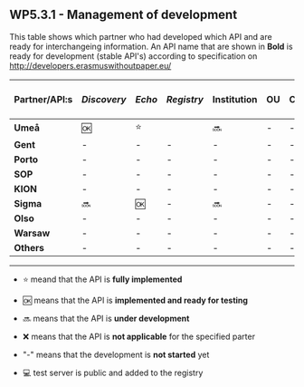 ## WP5.3.1 - Management of development

This table shows which partner who had developed which API and are ready for interchangeing information. An API name that are shown in **Bold** is ready for development (stable API's) according to specification on http://developers.erasmuswithoutpaper.eu/



| Partner/API:s | *Discovery* | *Echo* | *Registry* | **Institution** | **OU** | **Courses** | **Simple Cource Rep** | Test server |
| ------------- | ----------- | ------ | ---------- | --------------- | ------ | ----------- | --------------------- | ----------- |
| **Umeå**      | :ok:        | :star: |            | :soon:          |   -    |      -      |           -           | :computer:  |
| **Gent**      |     -       |   -    |     -      |    -            |   -    |      -      |           -           |             |
| **Porto**     |     -       |   -    |     -      |    -            |   -    |      -      |           -           |             |
| **SOP**       |     -       |   -    |     -      |    -            |   -    |      -      |           -           |             |
| **KION**      |     -       |   -    |     -      |    -            |   -    |      -      |           -           |             |
| **Sigma**     | :soon:      | :ok:   |     -      | :soon:          |   -    |      -      |           -           |             |
| **Olso**      |     -       |   -    |     -      |    -            |   -    |      -      |           -           |             |
| **Warsaw**    |     -       |   -    |     -      |    -            |   -    |      -      |           -           |             |
| **Others**    |     -       |   -    |     -      |    -            |   -    |      -      |           -           |             |

---
* :star: meand that the API is **fully implemented**
* :ok: means that the API is **implemented and ready for testing**
* :soon: means that the API is **under development**
* :x: means that the API is **not applicable** for the specified parter 
* "-" means that the development is **not started** yet

* :computer: test server is public and added to the registry 
